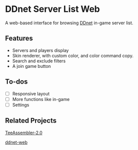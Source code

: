 # DDnet Server List Web 

A web-based interface for browsing [DDnet](https://github.com/ddnet/ddnet) in-game server list.

Features
---
- Servers and players display
- Skin renderer, with custom color, and color command copy.
- Search and exclude filters
- A join game button

## To-dos
- [ ] Responsive layout
- [ ] More functions like in-game
- [ ] Settings

Related Projects
---
[TeeAssembler-2.0](https://github.com/AlexIsTheGuy/TeeAssembler-2.0)

[ddnet-web](https://github.com/ddnet/ddnet-web)